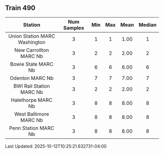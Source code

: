## Train 490

| Station | Num Samples | Min | Max | Mean | Median |
| :-----: | :---------: | :-: | :-: | :--: | :----: |
| Union Station MARC Washington | 3 | 1 | 1 | 1.00 | 1 |
| New Carrollton MARC Nb | 3 | 2 | 2 | 2.00 | 2 |
| Bowie State MARC Nb | 3 | 6 | 6 | 6.00 | 6 |
| Odenton MARC Nb | 3 | 7 | 7 | 7.00 | 7 |
| BWI Rail Station MARC Nb | 3 | 2 | 2 | 2.00 | 2 |
| Halethorpe MARC Nb | 3 | 8 | 8 | 8.00 | 8 |
| West Baltimore MARC Nb | 3 | 8 | 8 | 8.00 | 8 |
| Penn Station MARC Nb | 3 | 8 | 8 | 8.00 | 8 |


Last Updated: 2025-10-12T10:25:21.632731-04:00